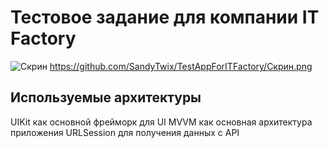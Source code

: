 # Тестовое задание для компании IT Factory

![Скрин](https://github.com/jon/coolproject/raw/master/image/image.png)
https://github.com/SandyTwix/TestAppForITFactory/Скрин.png

## Используемые архитектуры
UIKit как основной фрейморк для UI
MVVM как основная архитектура приложения
URLSession для получения данных с API

